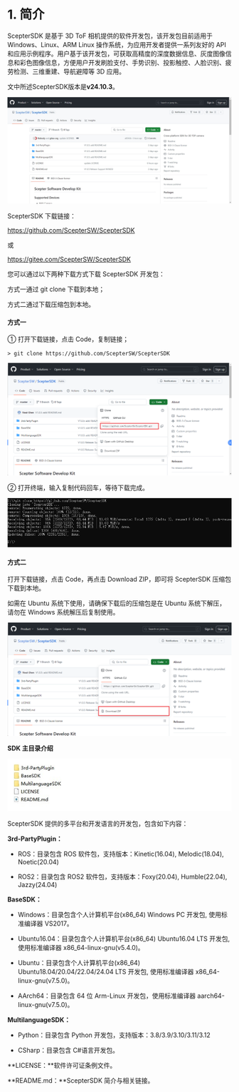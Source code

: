 # 1. 简介

ScepterSDK 是基于 3D ToF 相机提供的软件开发包，该开发包目前适用于 Windows、Linux、ARM Linux 操作系统，为应用开发者提供一系列友好的 API 和应用示例程序。用户基于该开发包，可获取高精度的深度数据信息、灰度图像信息和彩色图像信息，方便用户开发刷脸支付、手势识别、投影触控、人脸识别、疲劳检测、三维重建、导航避障等 3D 应用。

文中所述ScepterSDK版本是**v24.10.3**。

![ScepterSDK](Overview-asserts/01.png)

ScepterSDK 下载链接：

<https://github.com/ScepterSW/ScepterSDK>

或

<https://gitee.com/ScepterSW/ScepterSDK>

您可以通过以下两种下载方式下载 ScepterSDK 开发包：

方式一通过 git clone 下载到本地；

方式二通过下载压缩包到本地。

<!-- tabs:start -->

#### **方式一**

① 打开下载链接，点击 Code，复制链接；

```shell
> git clone https://github.com/ScepterSW/ScepterSDK
```

![git clone SDK http](<Overview-asserts/02.png>)

② 打开终端，输入复制代码回车，等待下载完成。

![git clone ScepterSDK](<Overview-asserts/03.png>)

#### **方式二**

打开下载链接，点击 Code，再点击 Download ZIP，即可将 ScepterSDK 压缩包下载到本地。

如需在 Ubuntu 系统下使用，请确保下载后的压缩包是在 Ubuntu 系统下解压，请勿在 Windows 系统解压后复制使用。

![GitHub ScepterSDK](<Overview-asserts/04.png>)

<!-- tabs:end -->

**SDK 主目录介绍**

![ScepterSDK Content](<Overview-asserts/05.png>)

ScepterSDK 提供的多平台和开发语言的开发包，包含如下内容：

**3rd-PartyPlugin：**

- ROS：目录包含 ROS 软件包，支持版本：Kinetic(16.04), Melodic(18.04), Noetic(20.04)

- ROS2：目录包含 ROS2 软件包，支持版本：Foxy(20.04), Humble(22.04), Jazzy(24.04)

**BaseSDK：**

- Windows：目录包含个人计算机平台(x86_64) Windows PC 开发包, 使用标准编译器 VS2017。

- Ubuntu16.04：目录包含个人计算机平台(x86_64) Ubuntu16.04 LTS 开发包, 使用标准编译器 x86_64-linux-gnu(v5.4.0)。

- Ubuntu：目录包含个人计算机平台(x86_64) Ubuntu18.04/20.04/22.04/24.04 LTS 开发包, 使用标准编译器 x86_64-linux-gnu(v7.5.0)。

- AArch64：目录包含 64 位 Arm-Linux 开发包，使用标准编译器 aarch64-linux-gnu(v7.5.0)。

**MultilanguageSDK：**

- Python：目录包含 Python 开发包，支持版本：3.8/3.9/3.10/3.11/3.12

- CSharp：目录包含 C#语言开发包。

**LICENSE：**软件许可证条例文件。

**README.md：**ScepterSDK 简介与相关链接。

